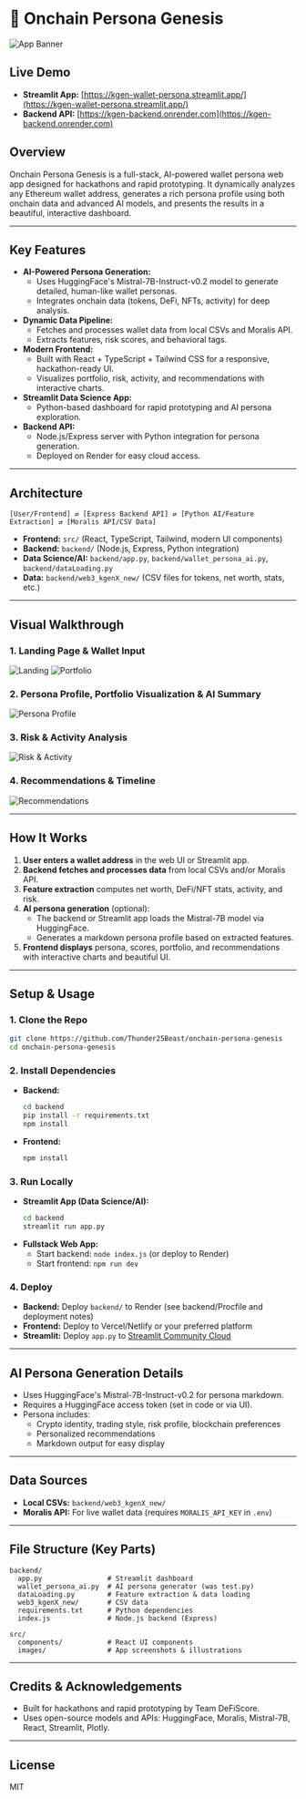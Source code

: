 # 🦄 Onchain Persona Genesis

![App Banner](src/images/IMG-20250530-WA0032.jpg)


## Live Demo
- **Streamlit App:** [https://kgen-wallet-persona.streamlit.app/](https://kgen-wallet-persona.streamlit.app/)
- **Backend API:** [https://kgen-backend.onrender.com](https://kgen-backend.onrender.com)

## Overview
Onchain Persona Genesis is a full-stack, AI-powered wallet persona web app designed for hackathons and rapid prototyping. It dynamically analyzes any Ethereum wallet address, generates a rich persona profile using both onchain data and advanced AI models, and presents the results in a beautiful, interactive dashboard.

---

## Key Features
- **AI-Powered Persona Generation:**
  - Uses HuggingFace's Mistral-7B-Instruct-v0.2 model to generate detailed, human-like wallet personas.
  - Integrates onchain data (tokens, DeFi, NFTs, activity) for deep analysis.
- **Dynamic Data Pipeline:**
  - Fetches and processes wallet data from local CSVs and Moralis API.
  - Extracts features, risk scores, and behavioral tags.
- **Modern Frontend:**
  - Built with React + TypeScript + Tailwind CSS for a responsive, hackathon-ready UI.
  - Visualizes portfolio, risk, activity, and recommendations with interactive charts.
- **Streamlit Data Science App:**
  - Python-based dashboard for rapid prototyping and AI persona exploration.
- **Backend API:**
  - Node.js/Express server with Python integration for persona generation.
  - Deployed on Render for easy cloud access.

---

## Architecture

```
[User/Frontend] ⇄ [Express Backend API] ⇄ [Python AI/Feature Extraction] ⇄ [Moralis API/CSV Data]
```

- **Frontend:** `src/` (React, TypeScript, Tailwind, modern UI components)
- **Backend:** `backend/` (Node.js, Express, Python integration)
- **Data Science/AI:** `backend/app.py`, `backend/wallet_persona_ai.py`, `backend/dataLoading.py`
- **Data:** `backend/web3_kgenX_new/` (CSV files for tokens, net worth, stats, etc.)

---

## Visual Walkthrough

### 1. Landing Page & Wallet Input
![Landing](src/images/IMG-20250530-WA0033.jpg)
![Portfolio](src/images/IMG-20250530-WA0035.jpg)

### 2. Persona Profile, Portfolio Visualization & AI Summary 
![Persona Profile](src/images/IMG-20250530-WA0034.jpg)

### 3. Risk & Activity Analysis
![Risk & Activity](src/images/IMG-20250530-WA0036.jpg)

### 4. Recommendations & Timeline
![Recommendations](src/images/WhatsApp%20Image%202025-05-30%20at%2021.58.43_c6afe8a0.jpg)

---

## How It Works

1. **User enters a wallet address** in the web UI or Streamlit app.
2. **Backend fetches and processes data** from local CSVs and/or Moralis API.
3. **Feature extraction** computes net worth, DeFi/NFT stats, activity, and risk.
4. **AI persona generation** (optional):
   - The backend or Streamlit app loads the Mistral-7B model via HuggingFace.
   - Generates a markdown persona profile based on extracted features.
5. **Frontend displays** persona, scores, portfolio, and recommendations with interactive charts and beautiful UI.

---

## Setup & Usage

### 1. Clone the Repo
```sh
git clone https://github.com/Thunder25Beast/onchain-persona-genesis
cd onchain-persona-genesis
```

### 2. Install Dependencies
- **Backend:**
  ```sh
  cd backend
  pip install -r requirements.txt
  npm install
  ```
- **Frontend:**
  ```sh
  npm install
  ```

### 3. Run Locally
- **Streamlit App (Data Science/AI):**
  ```sh
  cd backend
  streamlit run app.py
  ```
- **Fullstack Web App:**
  - Start backend: `node index.js` (or deploy to Render)
  - Start frontend: `npm run dev`

### 4. Deploy
- **Backend:** Deploy `backend/` to Render (see backend/Procfile and deployment notes)
- **Frontend:** Deploy to Vercel/Netlify or your preferred platform
- **Streamlit:** Deploy `app.py` to [Streamlit Community Cloud](https://streamlit.io/cloud)

---

## AI Persona Generation Details
- Uses HuggingFace's Mistral-7B-Instruct-v0.2 for persona markdown.
- Requires a HuggingFace access token (set in code or via UI).
- Persona includes:
  - Crypto identity, trading style, risk profile, blockchain preferences
  - Personalized recommendations
  - Markdown output for easy display

---

## Data Sources
- **Local CSVs:** `backend/web3_kgenX_new/`
- **Moralis API:** For live wallet data (requires `MORALIS_API_KEY` in `.env`)

---

## File Structure (Key Parts)
```
backend/
  app.py                # Streamlit dashboard
  wallet_persona_ai.py  # AI persona generator (was test.py)
  dataLoading.py        # Feature extraction & data loading
  web3_kgenX_new/       # CSV data
  requirements.txt      # Python dependencies
  index.js              # Node.js backend (Express)

src/
  components/           # React UI components
  images/               # App screenshots & illustrations
```

---

## Credits & Acknowledgements
- Built for hackathons and rapid prototyping by Team DeFiScore.
- Uses open-source models and APIs: HuggingFace, Moralis, Mistral-7B, React, Streamlit, Plotly.

---

## License
MIT
